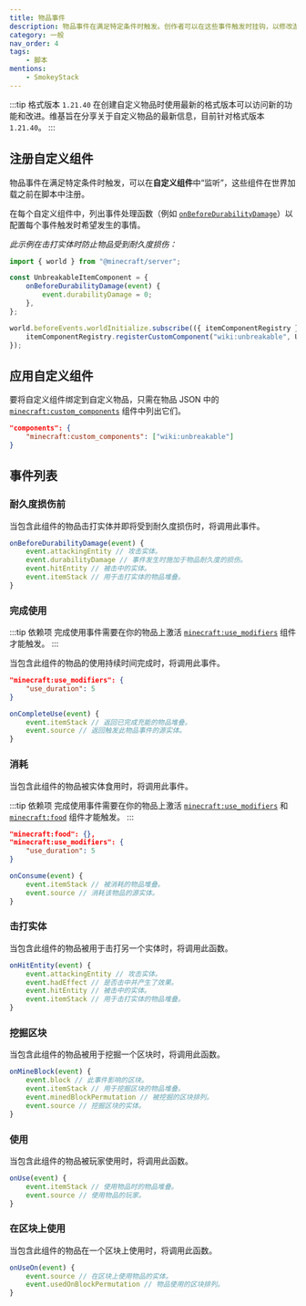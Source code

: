 ```yaml
---
title: 物品事件
description: 物品事件在满足特定条件时触发。创作者可以在这些事件触发时挂钩，以修改游戏世界。
category: 一般
nav_order: 4
tags:
    - 脚本
mentions:
    - SmokeyStack
---
```


:::tip 格式版本 `1.21.40`
在创建自定义物品时使用最新的格式版本可以访问新的功能和改进。维基旨在分享关于自定义物品的最新信息，目前针对格式版本 `1.21.40`。
:::

## 注册自定义组件

物品事件在满足特定条件时触发，可以在**自定义组件**中“监听”，这些组件在世界加载之前在脚本中注册。

在每个自定义组件中，列出事件处理函数（例如 [`onBeforeDurabilityDamage`](#onBeforeDurabilityDamage)）以配置每个事件触发时希望发生的事情。

_此示例在击打实体时防止物品受到耐久度损伤：_

```js title="BP/scripts/unbreakable_component.js"
import { world } from "@minecraft/server";

const UnbreakableItemComponent = {
    onBeforeDurabilityDamage(event) {
        event.durabilityDamage = 0;
    },
};

world.beforeEvents.worldInitialize.subscribe(({ itemComponentRegistry }) => {
    itemComponentRegistry.registerCustomComponent("wiki:unbreakable", UnbreakableItemComponent);
});
```

## 应用自定义组件

要将自定义组件绑定到自定义物品，只需在物品 JSON 中的 [`minecraft:custom_components`](/items/item-components#custom-components) 组件中列出它们。

```json title="minecraft:item"
"components": {
    "minecraft:custom_components": ["wiki:unbreakable"]
}
```

## 事件列表

### 耐久度损伤前

当包含此组件的物品击打实体并即将受到耐久度损伤时，将调用此事件。

```js title="自定义组件"
onBeforeDurabilityDamage(event) {
    event.attackingEntity // 攻击实体。
    event.durabilityDamage // 事件发生时施加于物品耐久度的损伤。
    event.hitEntity // 被击中的实体。
    event.itemStack // 用于击打实体的物品堆叠。
}
```

### 完成使用

:::tip 依赖项
完成使用事件需要在你的物品上激活 [`minecraft:use_modifiers`](/items/item-components#use-modifiers) 组件才能触发。
:::

当包含此组件的物品的使用持续时间完成时，将调用此事件。

```json title="minecraft:item > components"
"minecraft:use_modifiers": {
    "use_duration": 5
}
```

```js title="自定义组件"
onCompleteUse(event) {
    event.itemStack // 返回已完成充能的物品堆叠。
    event.source // 返回触发此物品事件的源实体。
}
```

### 消耗

当包含此组件的物品被实体食用时，将调用此事件。

:::tip 依赖项
完成使用事件需要在你的物品上激活 [`minecraft:use_modifiers`](/items/item-components#use-modifiers) 和 [`minecraft:food`](/items/item-components#food) 组件才能触发。
:::

```json title="minecraft:item > components"
"minecraft:food": {},
"minecraft:use_modifiers": {
    "use_duration": 5
}
```

```js title="自定义组件"
onConsume(event) {
    event.itemStack // 被消耗的物品堆叠。
    event.source // 消耗该物品的源实体。
}
```

### 击打实体

当包含此组件的物品被用于击打另一个实体时，将调用此函数。

```js title="自定义组件"
onHitEntity(event) {
    event.attackingEntity // 攻击实体。
    event.hadEffect // 是否击中并产生了效果。
    event.hitEntity // 被击中的实体。
    event.itemStack // 用于击打实体的物品堆叠。
}
```

### 挖掘区块

当包含此组件的物品被用于挖掘一个区块时，将调用此函数。

```js title="自定义组件"
onMineBlock(event) {
    event.block // 此事件影响的区块。
    event.itemStack // 用于挖掘区块的物品堆叠。
    event.minedBlockPermutation // 被挖掘的区块排列。
    event.source // 挖掘区块的实体。
}
```

### 使用

当包含此组件的物品被玩家使用时，将调用此函数。

```js title="自定义组件"
onUse(event) {
    event.itemStack // 使用物品时的物品堆叠。
    event.source // 使用物品的玩家。
}
```

### 在区块上使用

当包含此组件的物品在一个区块上使用时，将调用此函数。

```js title="自定义组件"
onUseOn(event) {
    event.source // 在区块上使用物品的实体。
    event.usedOnBlockPermutation // 物品使用的区块排列。
}
```